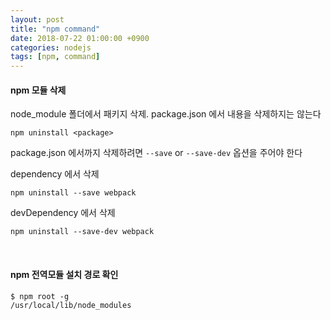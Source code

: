```yaml
---
layout: post
title: "npm command"
date: 2018-07-22 01:00:00 +0900
categories: nodejs
tags: [npm, command]
---
```


#### npm 모듈 삭제

node_module 폴더에서 패키지 삭제. package.json 에서 내용을 삭제하지는 않는다

```
npm uninstall <package>
```

package.json 에서까지 삭제하려면 `--save` or `--save-dev` 옵션을 주어야 한다

dependency 에서 삭제

```
npm uninstall --save webpack
```

devDependency 에서 삭제

```
npm uninstall --save-dev webpack
```

<br>

#### npm 전역모듈 설치 경로 확인

```
$ npm root -g
/usr/local/lib/node_modules
```
